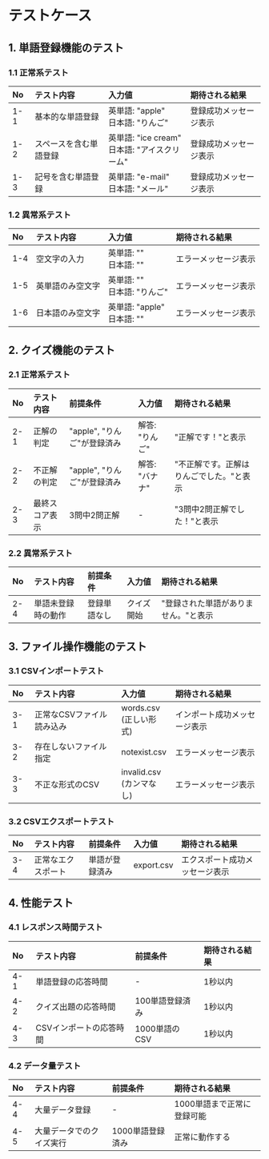 # テストケース

## 1. 単語登録機能のテスト

### 1.1 正常系テスト

| No | テスト内容 | 入力値 | 期待される結果 |
|:---|:----------|:-------|:--------------|
| 1-1 | 基本的な単語登録 | 英単語: "apple"<br>日本語: "りんご" | 登録成功メッセージ表示 |
| 1-2 | スペースを含む単語登録 | 英単語: "ice cream"<br>日本語: "アイスクリーム" | 登録成功メッセージ表示 |
| 1-3 | 記号を含む単語登録 | 英単語: "e-mail"<br>日本語: "メール" | 登録成功メッセージ表示 |

### 1.2 異常系テスト

| No | テスト内容 | 入力値 | 期待される結果 |
|:---|:----------|:-------|:--------------|
| 1-4 | 空文字の入力 | 英単語: ""<br>日本語: "" | エラーメッセージ表示 |
| 1-5 | 英単語のみ空文字 | 英単語: ""<br>日本語: "りんご" | エラーメッセージ表示 |
| 1-6 | 日本語のみ空文字 | 英単語: "apple"<br>日本語: "" | エラーメッセージ表示 |

## 2. クイズ機能のテスト

### 2.1 正常系テスト

| No | テスト内容 | 前提条件 | 入力値 | 期待される結果 |
|:---|:----------|:---------|:-------|:--------------|
| 2-1 | 正解の判定 | "apple", "りんご"が登録済み | 解答: "りんご" | "正解です！"と表示 |
| 2-2 | 不正解の判定 | "apple", "りんご"が登録済み | 解答: "バナナ" | "不正解です。正解はりんごでした。"と表示 |
| 2-3 | 最終スコア表示 | 3問中2問正解 | - | "3問中2問正解でした！"と表示 |

### 2.2 異常系テスト

| No | テスト内容 | 前提条件 | 入力値 | 期待される結果 |
|:---|:----------|:---------|:-------|:--------------|
| 2-4 | 単語未登録時の動作 | 登録単語なし | クイズ開始 | "登録された単語がありません。"と表示 |

## 3. ファイル操作機能のテスト

### 3.1 CSVインポートテスト

| No | テスト内容 | 入力値 | 期待される結果 |
|:---|:----------|:-------|:--------------|
| 3-1 | 正常なCSVファイル読み込み | words.csv<br>(正しい形式) | インポート成功メッセージ表示 |
| 3-2 | 存在しないファイル指定 | notexist.csv | エラーメッセージ表示 |
| 3-3 | 不正な形式のCSV | invalid.csv<br>(カンマなし) | エラーメッセージ表示 |

### 3.2 CSVエクスポートテスト

| No | テスト内容 | 前提条件 | 入力値 | 期待される結果 |
|:---|:----------|:---------|:-------|:--------------|
| 3-4 | 正常なエクスポート | 単語が登録済み | export.csv | エクスポート成功メッセージ表示 |

## 4. 性能テスト

### 4.1 レスポンス時間テスト

| No | テスト内容 | 前提条件 | 期待される結果 |
|:---|:----------|:---------|:--------------|
| 4-1 | 単語登録の応答時間 | - | 1秒以内 |
| 4-2 | クイズ出題の応答時間 | 100単語登録済み | 1秒以内 |
| 4-3 | CSVインポートの応答時間 | 1000単語のCSV | 1秒以内 |

### 4.2 データ量テスト

| No | テスト内容 | 前提条件 | 期待される結果 |
|:---|:----------|:---------|:--------------|
| 4-4 | 大量データ登録 | - | 1000単語まで正常に登録可能 |
| 4-5 | 大量データでのクイズ実行 | 1000単語登録済み | 正常に動作する |
